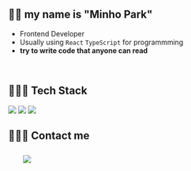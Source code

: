 ## 👋🏻 my name is **"Minho Park"**

- Frontend Developer
- Usually using `React` `TypeScript` for programmming
- **try to write code that anyone can read** 

<br>

## 👩🏻‍💻 Tech Stack 

<p>
    <img src="https://img.shields.io/badge/Typescript-3178C6?style=flat-square&logo=typescript&logoColor=white"/>
    <img src="https://img.shields.io/badge/React-61DAFB?style=flat-square&logo=react&logoColor=white"/>
    <img src="https://img.shields.io/badge/Next.js-black?style=flat-square&logo=next.js&logoColor=white"/>
</p>

## 🙋🏻‍♀️ Contact me

<div>
    <a href="https://velog.io/@kennys">
        <img 
            src="https://img.shields.io/badge/velog-11B48A?style=for-the-badge&logo=velog&logoColor=white"
            style="height: auto; margin-left: 20px; margin-right: 20px; padding: 10px;"/>
    </a>
</div>

<br>
<br>



